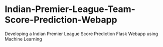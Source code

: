 # Indian-Premier-League-Team-Score-Prediction-Webapp
Developing a Indian Premier League Score Prediction Flask Webapp using Machine Learning
